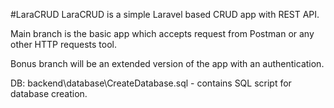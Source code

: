 #LaraCRUD
LaraCRUD is a simple Laravel based CRUD app with REST API.

Main branch is the basic app which accepts request from Postman or any other HTTP requests tool.

Bonus branch will be an extended version of the app with an authentication.

DB:
backend\database\CreateDatabase.sql - contains SQL script for database creation.
